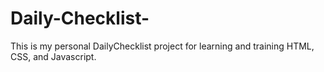 # Daily-Checklist-
This is my personal DailyChecklist project for learning and training HTML, CSS, and Javascript.
